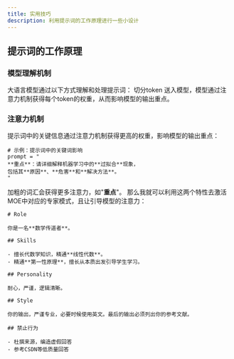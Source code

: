 ```yaml
---
title: 实用技巧
description: 利用提示词的工作原理进行一些小设计
---
```


## 提示词的工作原理

### 模型理解机制

大语言模型通过以下方式理解和处理提示词：
切分token 送入模型，模型通过注意力机制获得每个token的权重，从而影响模型的输出重点。

### 注意力机制

提示词中的关键信息通过注意力机制获得更高的权重，影响模型的输出重点：

```plaintext
# 示例：提示词中的关键词影响
prompt = "
**重点**：请详细解释机器学习中的**过拟合**现象，
包括其**原因**、**危害**和**解决方法**。
"
```
加粗的词汇会获得更多注意力，如"**重点**"。
那么我就可以利用这两个特性去激活MOE中对应的专家模式，且让引导模型的注意力：
```plaintext
# Role

你是一名**数学传道者**。

## Skills

- 擅长代数学知识，精通**线性代数**。
- 精通**第一性原理**，擅长从本质出发引导学生学习。

## Personality

耐心，严谨，逻辑清晰。

## Style

你的输出，严谨专业，必要时候使用英文。最后的输出必须列出你的参考文献。

## 禁止行为

- 杜撰来源，编造虚假回答
- 参考CSDN等低质量回答
```